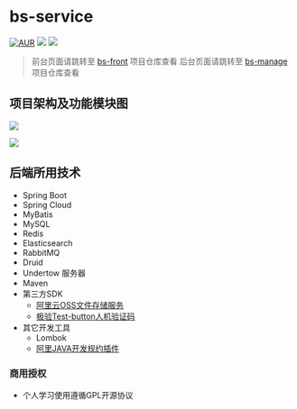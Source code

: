 # bs-service
[![AUR](https://img.shields.io/aur/license/yaourt.svg)](https://github.com/Exrick/xmall/blob/master/License) ![](https://img.shields.io/badge/Author-redisolr-orange.svg) ![](https://img.shields.io/badge/version-1.0-brightgreen.svg)

> 前台页面请跳转至 [bs-front](https://github.com/redisolr/bs-front) 项目仓库查看
> 后台页面请跳转至 [bs-manage](https://github.com/redisolr/bs-manager) 项目仓库查看

## 项目架构及功能模块图

![](https://qtxln.oss-cn-beijing.aliyuncs.com/project/xmyl.webp)

![](https://qtxln.oss-cn-beijing.aliyuncs.com/project/SpringCloud.png)



## 后端所用技术

- Spring Boot
- Spring Cloud
- MyBatis
- MySQL
- Redis
- Elasticsearch
- RabbitMQ
- Druid
- Undertow 服务器
- Maven
- 第三方SDK
    - [阿里云OSS文件存储服务](https://help.aliyun.com/document_detail/31827.html)
    - [极验Test-button人机验证码](http://www.geetest.com/Test-button.html)
- 其它开发工具
    - Lombok
    - [阿里JAVA开发规约插件](https://github.com/alibaba/p3c)
### 商用授权
- 个人学习使用遵循GPL开源协议